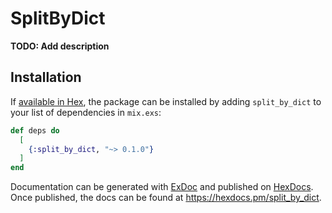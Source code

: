# SplitByDict

**TODO: Add description**

## Installation

If [available in Hex](https://hex.pm/docs/publish), the package can be installed
by adding `split_by_dict` to your list of dependencies in `mix.exs`:

```elixir
def deps do
  [
    {:split_by_dict, "~> 0.1.0"}
  ]
end
```

Documentation can be generated with [ExDoc](https://github.com/elixir-lang/ex_doc)
and published on [HexDocs](https://hexdocs.pm). Once published, the docs can
be found at <https://hexdocs.pm/split_by_dict>.

